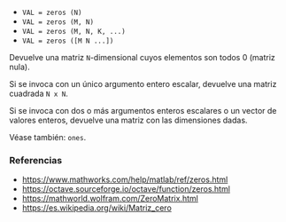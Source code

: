 - `VAL = zeros (N)`
- `VAL = zeros (M, N)`
- `VAL = zeros (M, N, K, ...)`
- `VAL = zeros ([M N ...])`

Devuelve una matriz `N`-dimensional cuyos elementos son todos 0 (matriz nula).

Si se invoca con un único argumento entero escalar, devuelve una matriz
cuadrada `N x N`.

Si se invoca con dos o más argumentos enteros escalares o un vector de valores
enteros, devuelve una matriz con las dimensiones dadas.

Véase también: `ones`.

### Referencias

- https://www.mathworks.com/help/matlab/ref/zeros.html
- https://octave.sourceforge.io/octave/function/zeros.html
- https://mathworld.wolfram.com/ZeroMatrix.html
- https://es.wikipedia.org/wiki/Matriz_cero
